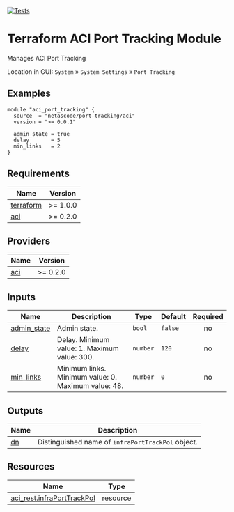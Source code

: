 <!-- BEGIN_TF_DOCS -->
[![Tests](https://github.com/netascode/terraform-aci-port-tracking/actions/workflows/test.yml/badge.svg)](https://github.com/netascode/terraform-aci-port-tracking/actions/workflows/test.yml)

# Terraform ACI Port Tracking Module

Manages ACI Port Tracking

Location in GUI:
`System` » `System Settings` » `Port Tracking`

## Examples

```hcl
module "aci_port_tracking" {
  source  = "netascode/port-tracking/aci"
  version = ">= 0.0.1"

  admin_state = true
  delay       = 5
  min_links   = 2
}

```

## Requirements

| Name | Version |
|------|---------|
| <a name="requirement_terraform"></a> [terraform](#requirement\_terraform) | >= 1.0.0 |
| <a name="requirement_aci"></a> [aci](#requirement\_aci) | >= 0.2.0 |

## Providers

| Name | Version |
|------|---------|
| <a name="provider_aci"></a> [aci](#provider\_aci) | >= 0.2.0 |

## Inputs

| Name | Description | Type | Default | Required |
|------|-------------|------|---------|:--------:|
| <a name="input_admin_state"></a> [admin\_state](#input\_admin\_state) | Admin state. | `bool` | `false` | no |
| <a name="input_delay"></a> [delay](#input\_delay) | Delay. Minimum value: 1. Maximum value: 300. | `number` | `120` | no |
| <a name="input_min_links"></a> [min\_links](#input\_min\_links) | Minimum links. Minimum value: 0. Maximum value: 48. | `number` | `0` | no |

## Outputs

| Name | Description |
|------|-------------|
| <a name="output_dn"></a> [dn](#output\_dn) | Distinguished name of `infraPortTrackPol` object. |

## Resources

| Name | Type |
|------|------|
| [aci_rest.infraPortTrackPol](https://registry.terraform.io/providers/netascode/aci/latest/docs/resources/rest) | resource |
<!-- END_TF_DOCS -->